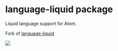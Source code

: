 # language-liquid package

Liquid language support for Atom.

Fork of [language-liquid](https://github.com/puranjayjain/language-liquid)

![](https://cloud.githubusercontent.com/assets/4717341/15426586/c421a424-1ed2-11e6-904a-6d85786b9552.png)
